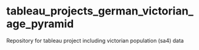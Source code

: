 # tableau_projects_german_victorian_age_pyramid
Repository for tableau project including victorian population (sa4) data
